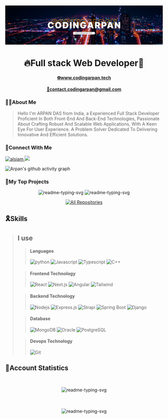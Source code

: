![Arpan Das | CodingArpan](/assets/images/headerimage.svg)


<h1 align="center">🔥Full stack Web Developer🏅</h1>
<a href="https://www.codingarpan.tech" target="_blank">
<h4 align="center">
🌐www.codingarpan.tech
</h4>
</a>
<a href="mailto:contact.codingarpan@gmail.com" target="_blank">
<h4 align="center">
📧contact.codingarpan@gmail.com
</h4>
</a>

### 🧑‍💻About Me
> Hello I'm ARPAN DAS from India, a Experienced Full Stack Developer Proficient In Both Front-End And Back-End Technologies, Passionate About Crafting Robust And Scalable Web Applications, With A Keen Eye For User Experience. A Problem Solver Dedicated To Delivering Innovative And Efficient Solutions. 

### 🤝Connect With Me

<p align="left">
 <a href="https://linkedin.com/in/codingarpan" target="_blank">
  <img src="https://img.shields.io/badge/LinkedIn-0077B5?style=for-the-badge&logo=linkedin&logoColor=white" alt="alsiam"/>
 </a>
 <a href="https://twitter.com/codingarpan" target="_blank">
  <img src="https://img.shields.io/badge/Twitter-1DA1F2?style=for-the-badge&logo=twitter&logoColor=white" />
 </a>
</p>


![Arpan's github activity graph](https://github-readme-activity-graph.vercel.app/graph?username=codingarpan&bg_color=transparent&color=a364ff&line=6c35de&point=FF9843&area=true&hide_border=true)


### 🏅My Top Projects
<p align="center">
    <img width="300" src="https://github-readme-stats.vercel.app/api/pin/?username=codingarpan&repo=CutifyURL&show_icons=true&title_color=ffffff&text_color=D9D9D9&icon_color=ffffff&border_color=ffffff&hide_border=false&bg_color=60,8364e8,d397fa" alt="readme-typing-svg"/>
    <img width="300" src="https://github-readme-stats.vercel.app/api/pin/?username=codingarpan&repo=CutifyURL&show_icons=true&title_color=ffffff&text_color=D9D9D9&icon_color=ffffff&border_color=ffffff&hide_border=false&bg_color=60,8364e8,d397fa" alt="readme-typing-svg"/>
</p>
<p align="center">
  <a href="https://github.com/alsiam?tab=repositories" target="_blank"><img alt="All Repositories" title="All Repositories" src="https://img.shields.io/badge/-All%20Repos-2962FF?style=for-the-badge&logo=koding&logoColor=white"/></a>
</p>

## 🎗️Skills

>## I use
>
>>#### Languages
>>![python](https://img.shields.io/badge/python-black?style=for-the-badge&logo=python&logoColor=%233776AB&labelColor=000000&color=%233776AB)
>>![Javascript](https://img.shields.io/badge/Javascript-F0DB4F?style=for-the-badge&labelColor=black&logo=javascript&logoColor=F0DB4F)
>>![Typescript](https://img.shields.io/badge/Typescript-007acc?style=for-the-badge&labelColor=black&logo=typescript&logoColor=007acc)
>>![C++](https://img.shields.io/badge/C%2B%2B-black?style=for-the-badge&logo=C%2B%2B&logoColor=%23A8B9CC&labelColor=000000&color=%23A8B9CC)
>
>>####  Frontend Technology
>>
>>![React](https://img.shields.io/badge/-React-61DBFB?style=for-the-badge&labelColor=black&logo=react&logoColor=61DBFB)
>>![Next.js](https://img.shields.io/badge/next.js-000000?style=for-the-badge&logo=nextdotjs&logoColor=white)
>>![Angular](https://img.shields.io/badge/angular-black?style=for-the-badge&logo=Angular&logoColor=e13136&labelColor=000000&color=e13136)
>>![Tailwind](https://img.shields.io/badge/Tailwind_CSS-092749?style=for-the-badge&logo=tailwindcss&logoColor=06B6D4&labelColor=000000)
>
>>####  Backend Technology
>>
>>![Nodejs](https://img.shields.io/badge/Nodejs-3C873A?style=for-the-badge&labelColor=black&logo=node.js&logoColor=3C873A)
>>![Express.js](https://img.shields.io/badge/Express.js-000000?style=for-the-badge&logo=express&logoColor=white)
>>![Strapi](https://img.shields.io/badge/strapi-2E7EEA?style=for-the-badge&logo=strapi&logoColor=white)
>>![Spring Boot](https://img.shields.io/badge/Spring%20Boot-black?style=for-the-badge&logo=Spring%20Boot&logoColor=%236DB33F&labelColor=000000&color=%236DB33F)
>>![Django](https://img.shields.io/badge/django-black?style=for-the-badge&logo=django&logoColor=%23169049&labelColor=000000&color=%23092E20)
>
>>####  Database
>>
>>![MongoDB](https://img.shields.io/badge/MongoDB-4EA94B?style=for-the-badge&logo=mongodb&logoColor=white)
>>![Oracle](https://img.shields.io/badge/Oracle-black?style=for-the-badge&logo=Oracle&logoColor=%23F80000&labelColor=000000&color=%23F80000)
>>![PostgreSQL](https://img.shields.io/badge/PostgreSQL-black?style=for-the-badge&logo=PostgreSQL&logoColor=%234169E1&labelColor=000000&color=%234169E1)
>
>>####  Devops Technology
>>
>>![Git](https://img.shields.io/badge/Git-F05032?style=for-the-badge&logo=git&logoColor=white)

## 📒Account Statistics
<br>
<p align="center">
    <img width="400" src="https://github-readme-stats.vercel.app/api?username=codingarpan&show_icons=true&title_color=ffffff&text_color=e0e0e0&icon_color=ffc7ff&border_color=ffc7ff&hide_border=false&bg_color=60,d397fa,6c35de&include_all_commits=true&text_bold=false&ring_color=FF9843&number_format=long&show=prs_merged&card_width=400" alt="readme-typing-svg"/>
    <br>
    <br>
    <br>
    <br>
    <img width="1000"  src="https://streak-stats.demolab.com?user=codingarpan&theme=ambient-gradient&date_format=M%20j%5B%2C%20Y%5D" alt="readme-typing-svg"/>
</p>